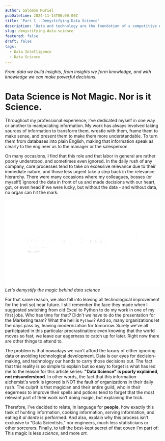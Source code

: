 ```yaml
---
author: Salomón Muriel
pubDatetime: 2024-11-14T00:00:00Z
title: 'Part 1 - Demystifying Data Science'
description: 'Data and technology are the foundation of a competitive organization. So why is Data Science so misunderstood?'
slug: demystifying-data-science
featured: false
draft: false
tags:
  - Data Intelligence
  - Data Science
---
```


_From data we build insights, from insights we form knowledge, and with knowledge we can make powerful decisions._

# **Data Science is Not Magic. Nor is it Science.**

Throughout my professional experience, I've dedicated myself in one way or another to manipulating information. My work has always involved taking sources of information to transform them, wrestle with them, frame them to make sense, and present them to make them more understandable. To turn them from databases into plain English, making that information speak as clearly to the engineer as to the manager or the salesperson.

On many occasions, I find that this role and that labor in general are rather poorly understood, and sometimes even ignored. In the daily rush of any company, core processes tend to take on excessive relevance due to their immediate nature, and those less urgent take a step back in the relevance hierarchy. There were many occasions where my colleagues, bosses (or myself!) ignored the data in front of us and made decisions with our heart, gut, or even head if we were lucky, but without the data - and without data, no organ can hit the mark.

![Let's demystify the magic behind data science](./001.png)*Let's demystify the magic behind data science*

For that same reason, we also fall into leaving all technological improvement for the (not so) near future. I still remember the face they made when I suggested switching from old Excel to Python to do my work in one of my first jobs. Who has time for that? Didn't we have to do the presentation for the Marketing team? What the hell is `Python`? And so, many organizations let the days pass by, leaving modernization for tomorrow. Surely we've all participated in this particular procrastination: even knowing that the world moves so fast, we leave our eagerness to catch up for later. Right now there are other things to attend to.

The problem is that nowadays we can't afford the luxury of either ignoring data or avoiding technological development. Data is our eyes for decision-making, and technology our hands to carry those decisions out. The fact that this reality is so simple to explain but so easy to forget is what has led me to the reason for this article series: **"Data Science" is poorly explained, not misunderstood**. In other words, the fact that this information-alchemist's work is ignored is NOT the fault of organizations in their daily rush. The culprit is that magician and their entire guild, who in their eagerness to improve their spells and potions tend to forget that the most relevant part of their work isn't doing magic, but explaining the trick.

Therefore, I've decided to relate, in language for **people**, how exactly this task of hunting information, cooking information, serving information, and eating it _al dente_ is performed. And also, explain why this process isn't exclusive to "Data Scientists," nor engineers, much less statisticians or other sorcerers. Finally, to tell the best-kept secret of that coven I'm part of: This magic is less _science_, and more _art_.
